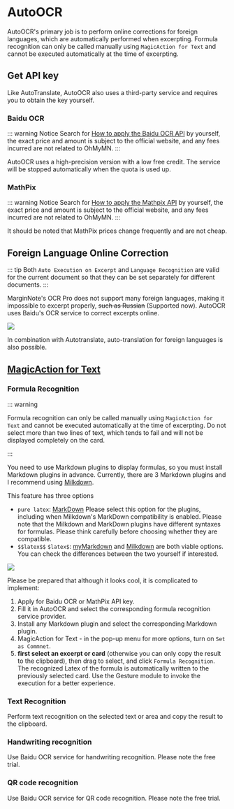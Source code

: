 # AutoOCR

AutoOCR's primary job is to perform online corrections for foreign languages, which are automatically performed when excerpting. Formula recognition can only be called manually using `MagicAction for Text` and cannot be executed automatically at the time of excerpting.

##  Get API key

Like AutoTranslate, AutoOCR also uses a third-party service and requires you to obtain the key yourself.

### Baidu OCR

::: warning Notice
Search for [How to apply the Baidu OCR API](https://www.google.com/search?q=How+to+apply+the+Baidu+OCR+API) by yourself, the exact price and amount is subject to the official website, and any fees incurred are not related to OhMyMN.
:::

AutoOCR uses a high-precision version with a low free credit. The service will be stopped automatically when the quota is used up.

### MathPix

::: warning Notice
Search for [How to apply the Mathpix API](https://www.google.com/search?q=How+to+apply+the+Mathpix+API) by yourself, the exact price and amount is subject to the official website, and any fees incurred are not related to OhMyMN.
:::

It should be noted that MathPix prices change frequently and are not cheap.
## Foreign Language Online Correction

::: tip
Both `Auto Execution on Excerpt` and `Language Recognition` are valid for the current document so that they can be set separately for different documents.
:::

MarginNote's OCR Pro does not support many foreign languages, making it impossible to excerpt properly, ~~such as Russian~~ (Supported now). AutoOCR uses Baidu's OCR service to correct excerpts online.

![](https://testmnbbs.oss-cn-zhangjiakou.aliyuncs.com/pic/20220813094209.gif?x-oss-process=base_webp)

In combination with Autotranslate, auto-translation for foreign languages is also possible.

## [MagicAction for Text](magicaction4text.md#公式识别)


### Formula Recognition
::: warning

Formula recognition can only be called manually using `MagicAction for Text` and cannot be executed automatically at the time of excerpting. Do not select more than two lines of text, which tends to fail and will not be displayed completely on the card.

:::

You need to use Markdown plugins to display formulas, so you must install Markdown plugins in advance. Currently, there are 3 Markdown plugins and I recommend using [Milkdown](https://bbs.marginnote.cn/t/topic/34772).

This feature has three options
- `pure latex`: [MarkDown](https://bbs.marginnote.cn/t/topic/7280/124) Please select this option for the plugins, including when Milkdown's MarkDown compatibility is enabled. Please note that the Milkdown and MarkDown plugins have different syntaxes for formulas. Please think carefully before choosing whether they are compatible.
- `$$latex$$` `$latex$`: [myMarkdown](https://bbs.marginnote.cn/t/topic/13635) and [Milkdown](https://bbs.marginnote.cn/t/topic/34772) are both viable options. You can check the differences between the two yourself if interested.

![](https://testmnbbs.oss-cn-zhangjiakou.aliyuncs.com/pic/b408c73d8abd1f90bd9580eadd9dbeeb9c9d3701.gif?x-oss-process=base_webp)

Please be prepared that although it looks cool, it is complicated to implement:
1. Apply for Baidu OCR or MathPix API key.
2. Fill it in AutoOCR and select the corresponding formula recognition service provider.
3. Install any Markdown plugin and select the corresponding Markdown plugin.
4. MagicAction for Text - in the pop-up menu for more options, turn on `Set as Commnet`.
5. **first select an excerpt or card** (otherwise you can only copy the result to the clipboard), then drag to select, and click `Formula Recognition`. The recognized Latex of the formula is automatically written to the previously selected card. Use the Gesture module to invoke the execution for a better experience.

### Text Recognition
Perform text recognition on the selected text or area and copy the result to the clipboard.
### Handwriting recognition
Use Baidu OCR service for handwriting recognition. Please note the free trial.
### QR code recognition
Use Baidu OCR service for QR code recognition. Please note the free trial.